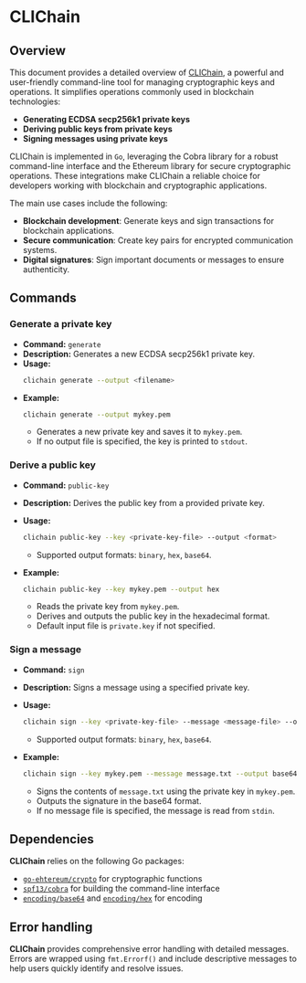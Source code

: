 ﻿---
sidebar_position: 2
---

# CLIChain

## Overview

This document provides a detailed overview of [CLIChain](../../../../../cmd/clichain/main.go), a powerful and user-friendly command-line tool for managing cryptographic keys and operations. It simplifies operations commonly used in blockchain technologies:

- **Generating ECDSA secp256k1 private keys**
- **Deriving public keys from private keys**
- **Signing messages using private keys**

CLIChain is implemented in `Go`, leveraging the Cobra library for a robust command-line interface and the Ethereum library for secure cryptographic operations. These integrations make CLIChain a reliable choice for developers working with blockchain and cryptographic applications.

The main use cases include the following:

- **Blockchain development**: Generate keys and sign transactions for blockchain applications.
- **Secure communication**: Create key pairs for encrypted communication systems.
- **Digital signatures**: Sign important documents or messages to ensure authenticity.

## Commands

### Generate a private key

- **Command:** `generate`
- **Description:** Generates a new ECDSA secp256k1 private key.
- **Usage:**  
  ```bash
  clichain generate --output <filename>
  ```
- **Example:**  
  ```bash
  clichain generate --output mykey.pem
   ```
  - Generates a new private key and saves it to `mykey.pem`.
  - If no output file is specified, the key is printed to `stdout`.

### Derive a public key

- **Command:** `public-key`

- **Description:** Derives the public key from a provided private key.

- **Usage:**

  ```bash
  clichain public-key --key <private-key-file> --output <format>
  ```
  - Supported output formats: `binary`, `hex`, `base64`.

- **Example:**

  ```bash
  clichain public-key --key mykey.pem --output hex
  ```
  - Reads the private key from `mykey.pem`.
  - Derives and outputs the public key in the hexadecimal format.
  - Default input file is `private.key` if not specified.

### Sign a message

- **Command:** `sign`

- **Description:** Signs a message using a specified private key.

- **Usage:**

  ```bash
  clichain sign --key <private-key-file> --message <message-file> --output <format>
  ```
  - Supported output formats: `binary`, `hex`, `base64`.

- **Example:**

  ```bash
  clichain sign --key mykey.pem --message message.txt --output base64
  ```
  - Signs the contents of `message.txt` using the private key in `mykey.pem`.
  - Outputs the signature in the base64 format.
  - If no message file is specified, the message is read from `stdin`.

## Dependencies

**CLIChain** relies on the following Go packages:

- [`go-ehtereum/crypto`](https://github.com/ethereum/go-ethereum/tree/master/crypto) for cryptographic functions
- [`spf13/cobra`](https://github.com/spf13/cobra) for building the command-line interface
- [`encoding/base64`](https://pkg.go.dev/encoding/base64) and [`encoding/hex`](https://pkg.go.dev/encoding/hex) for encoding

## Error handling

**CLIChain** provides comprehensive error handling with detailed messages. Errors are wrapped using `fmt.Errorf()` and include descriptive messages to help users quickly identify and resolve issues.
